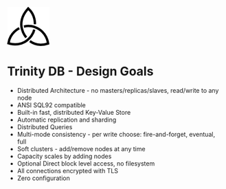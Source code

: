 ![Trinity DB Logo](../gfx/trinity_m.png) 

# Trinity DB - Design Goals

* Distributed Architecture - no masters/replicas/slaves, read/write to any node
* ANSI SQL92 compatible
* Built-in fast, distributed Key-Value Store
* Automatic replication and sharding
* Distributed Queries 
* Multi-mode consistency - per write choose: fire-and-forget, eventual, full
* Soft clusters - add/remove nodes at any time
* Capacity scales by adding nodes
* Optional Direct block level access, no filesystem
* All connections encrypted with TLS
* Zero configuration